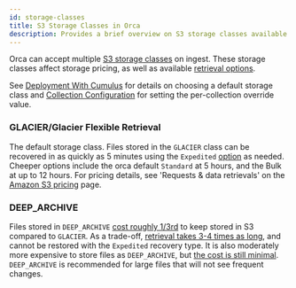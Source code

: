 ```yaml
---
id: storage-classes
title: S3 Storage Classes in Orca
description: Provides a brief overview on S3 storage classes available in Orca.
---
```


Orca can accept multiple [S3 storage classes](https://aws.amazon.com/s3/storage-classes/) on ingest.
These storage classes affect storage pricing, as well as available [retrieval options](https://docs.aws.amazon.com/AmazonS3/latest/userguide/restoring-objects-retrieval-options.html).

See [Deployment With Cumulus](../developer/deployment-guide/deployment-with-cumulus.md) for details on choosing a default storage class and [Collection Configuration](collection-configuration.md) for setting the per-collection override value.

### GLACIER/Glacier Flexible Retrieval
The default storage class. Files stored in the `GLACIER` class can be recovered in as quickly as 5 minutes using the `Expedited` [option](https://docs.aws.amazon.com/AmazonS3/latest/userguide/restoring-objects-retrieval-options.html) as needed. Cheeper options include the orca default `Standard` at 5 hours, and the Bulk at up to 12 hours. For pricing details, see 'Requests & data retrievals' on the [Amazon S3 pricing](https://aws.amazon.com/s3/pricing/) page.

### DEEP_ARCHIVE
Files stored in `DEEP_ARCHIVE` [cost roughly 1/3rd](https://aws.amazon.com/s3/pricing/) to keep stored in S3 compared to `GLACIER`.
As a trade-off, [retrieval takes 3-4 times as long](https://docs.aws.amazon.com/AmazonS3/latest/userguide/restoring-objects-retrieval-options.html), and cannot be restored with the `Expedited` recovery type.
It is also moderately more expensive to store files as `DEEP_ARCHIVE`, but [the cost is still minimal](https://aws.amazon.com/s3/pricing/).
`DEEP_ARCHIVE` is recommended for large files that will not see frequent changes.
